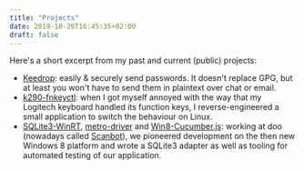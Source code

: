 ```yaml
---
title: "Projects"
date: 2019-10-26T16:45:35+02:00
draft: false
---
```


Here's a short excerpt from my past and current (public) projects:

- [Keedrop](https://keedrop.de): easily & securely send passwords. It doesn't replace GPG, but at least you won't have to send them in plaintext over chat or email.
- [k290-fnkeyctl](https://github.com/milgner/k290-fnkeyctl): when I got myself annoyed with the way that my Logitech keyboard handled its function keys, I reverse-engineered a small application to switch the behaviour on Linux.
- [SQLite3-WinRT](https://github.com/doo/SQLite3-WinRT), [metro-driver](https://github.com/doo/metro-driver) and [Win8-Cucumber.js](https://github.com/milgner/Win8-Cucumber.js): working at doo (nowadays called [Scanbot](scanbot.io)), we pioneered development on the then new Windows 8 platform and wrote a SQLite3 adapter as well as tooling for automated testing of our application.
